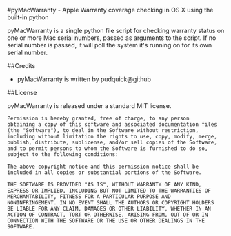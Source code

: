 #pyMacWarranty - Apple Warranty coverage checking in OS X using the built-in python 

pyMacWarranty is a single python file script for checking warranty status on one or more Mac serial numbers, passed as arguments to the script. If no serial number is passed, it will poll the system it's running on for its own serial number.

##Credits

- pyMacWarranty is written by pudquick@github 

##License

pyMacWarranty is released under a standard MIT license.

	Permission is hereby granted, free of charge, to any person
	obtaining a copy of this software and associated documentation files
	(the "Software"), to deal in the Software without restriction,
	including without limitation the rights to use, copy, modify, merge,
	publish, distribute, sublicense, and/or sell copies of the Software,
	and to permit persons to whom the Software is furnished to do so,
	subject to the following conditions:

	The above copyright notice and this permission notice shall be
	included in all copies or substantial portions of the Software.

	THE SOFTWARE IS PROVIDED "AS IS", WITHOUT WARRANTY OF ANY KIND,
	EXPRESS OR IMPLIED, INCLUDING BUT NOT LIMITED TO THE WARRANTIES OF
	MERCHANTABILITY, FITNESS FOR A PARTICULAR PURPOSE AND
	NONINFRINGEMENT. IN NO EVENT SHALL THE AUTHORS OR COPYRIGHT HOLDERS
	BE LIABLE FOR ANY CLAIM, DAMAGES OR OTHER LIABILITY, WHETHER IN AN
	ACTION OF CONTRACT, TORT OR OTHERWISE, ARISING FROM, OUT OF OR IN
	CONNECTION WITH THE SOFTWARE OR THE USE OR OTHER DEALINGS IN THE
	SOFTWARE.
